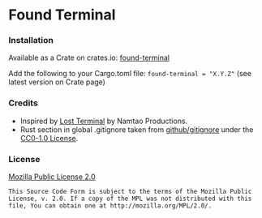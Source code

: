 Found Terminal
==============

### Installation

Available as a Crate on crates.io: [found-terminal](https://crates.io/crates/found-terminal)

Add the following to your Cargo.toml file:
`found-terminal = "X.Y.Z"`
(see latest version on Crate page)

### Credits

- Inspired by [Lost Terminal](https://lostterminal.com) by Namtao Productions.
- Rust section in global .gitignore taken from
  [github/gitignore](https://github.com/github/gitignore) under the
  [CC0-1.0 License](https://choosealicense.com/licenses/cc0-1.0/).

### License

[Mozilla Public License 2.0](https://www.mozilla.org/en-US/MPL/2.0/)

```
This Source Code Form is subject to the terms of the Mozilla Public
License, v. 2.0. If a copy of the MPL was not distributed with this
file, You can obtain one at http://mozilla.org/MPL/2.0/.
```

